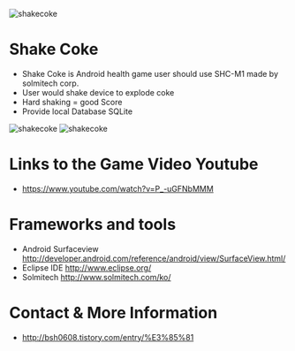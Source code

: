 
   ![shakecoke](http://cfile29.uf.tistory.com/image/223A6F4C567BF6C433DFB7)
   
# Shake Coke

   * Shake Coke is Android health game user should use SHC-M1 made by solmitech corp.
   * User would shake device to explode coke
   * Hard shaking = good Score
   * Provide local Database SQLite
 
  ![shakecoke](http://cfile22.uf.tistory.com/image/2117CA50567BF46F2F7081)
  ![shakecoke](http://cfile26.uf.tistory.com/image/2216EE50567BF479316266)

  # Links to the Game Video Youtube
 
   * https://www.youtube.com/watch?v=P_-uGFNbMMM
 
  # Frameworks and tools
 
   * Android Surfaceview http://developer.android.com/reference/android/view/SurfaceView.html/
   * Eclipse IDE http://www.eclipse.org/
   * Solmitech http://www.solmitech.com/ko/
 
  # Contact & More Information
   * http://bsh0608.tistory.com/entry/%E3%85%81
